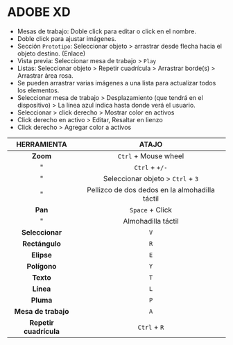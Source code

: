 # ADOBE XD

- Mesas de trabajo: Doble click para editar o click en el nombre.
- Doble click para ajustar imágenes.
- Sección `Prototipo`: Seleccionar objeto > arrastrar desde flecha hacia el objeto destino. (Enlace)
- Vista previa: Seleccionar mesa de trabajo > `Play`
- Listas: Seleccionar objeto > Repetir cuadrícula > Arrastrar borde(s) > Arrastrar área rosa.
- Se pueden arrastrar varias imágenes a una lista para actualizar todos los elementos.
- Seleccionar mesa de trabajo > Desplazamiento (que tendrá en el dispositivo) > La línea azul indica hasta donde verá el usuario.
- Seleccionar > click derecho > Mostrar color en activos
- Click derecho en activo > Editar, Resaltar en lienzo
- Click derecho > Agregar color a activos

HERRAMIENTA|ATAJO
:---:|:---:
**Zoom**|`Ctrl` + Mouse wheel
"|`Ctrl` + `+/-`
"|Seleccionar objeto > `Ctrl` + `3`
"|Pellizco de dos dedos en la almohadilla táctil
**Pan**|`Space` + Click
"|Almohadilla táctil
**Seleccionar**|`V`
**Rectángulo**|`R`
**Elipse**|`E`
**Polígono**|`Y`
**Texto**|`T`
**Línea**|`L`
**Pluma**|`P`
**Mesa de trabajo**|`A`
**Repetir cuadrícula**|`Ctrl` + `R`